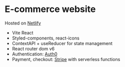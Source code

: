 # E-commerce website

Hosted on [Netlify](https://kz-ecommerce.netlify.app/)

- Vite React
- Styled-components, react-icons
- ContextAPI + useReducer for state management
- React router dom v6
- Authentication: [Auth0](https://auth0.com/)
- Payment, checkout: [Stripe](https://stripe.com/en-ca) with serverless functions
